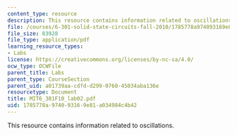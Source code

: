 ```yaml
---
content_type: resource
description: This resource contains information related to oscillations.
file: /courses/6-301-solid-state-circuits-fall-2010/1785778a974093169e81a034984c4b42_MIT6_301F10_lab02.pdf
file_size: 83928
file_type: application/pdf
learning_resource_types:
- Labs
license: https://creativecommons.org/licenses/by-nc-sa/4.0/
ocw_type: OCWFile
parent_title: Labs
parent_type: CourseSection
parent_uid: a01739aa-cdfd-d299-0760-45034aba136e
resourcetype: Document
title: MIT6_301F10_lab02.pdf
uid: 1785778a-9740-9316-9e81-a034984c4b42
---
```

This resource contains information related to oscillations.
